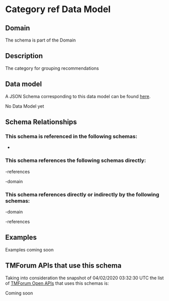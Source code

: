 # Category ref Data Model

## Domain

The  schema is part of the  Domain

## Description

The category for grouping recommendations

## Data model

A JSON Schema corresponding to this data model can be found
[here](https://github.com/tmforum-rand/schemas/blob/candidates/Product/CategoryRef.schema.json).

No Data Model yet

## Schema Relationships

### This schema is referenced in the following schemas:

-

### This schema references the following schemas directly:

-references

-domain

### This schema references directly or indirectly by the following schemas:

-domain

-references



## Examples

Examples coming soon

## TMForum APIs that use this schema

Taking into consideration the snapshot of 04/02/2020 03:32:30 UTC the list of [TMForum Open APIs](https://www.tmforum.org/open-apis/) that uses this schemas is:

Coming soon